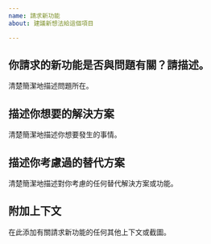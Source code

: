 ```yaml
---
name: 請求新功能
about: 建議新想法給這個項目

---
```


## 你請求的新功能是否與問題有關？請描述。
清楚簡潔地描述問題所在。

## 描述你想要的解決方案
清楚簡潔地描述你想要發生的事情。

## 描述你考慮過的替代方案
清楚簡潔地描述對你考慮的任何替代解決方案或功能。

## 附加上下文
在此添加有關請求新功能的任何其他上下文或截圖。
